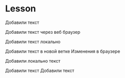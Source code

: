﻿# Lesson

Добавили текст

Добавили текст через веб браузер

Добавили текст локально


Добавили текст в новой ветке
Изменения в браузере

Добавили локально текст

Добавили текст 
Добавили текст 
